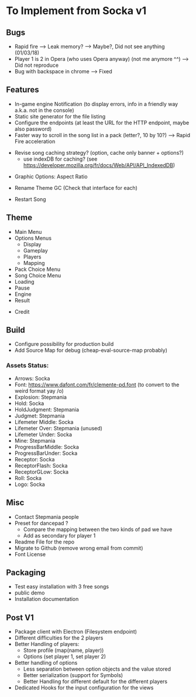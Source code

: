 # To Implement from Socka v1

## Bugs

+ Rapid fire --> Leak memory? --> Maybe?, Did not see anything (01/03/18)
+ Player 1 is 2 in Opera (who uses Opera anyway) (not me anymore ^^) --> Did not reproduce
+ Bug with backspace in chrome --> Fixed

## Features

+ In-game engine Notification (to display errors, info in a friendly way a.k.a. not in the console)
+ Static site generator for the file listing
+ Configure the endpoints (at least the URL for the HTTP endpoint, maybe also password)
+ Faster way to scroll in the song list in a pack (letter?, 10 by 10?) --> Rapid Fire acceleration
- Revise song caching strategy? (option, cache only banner + options?)
  - use indexDB for caching? (see https://developer.mozilla.org/fr/docs/Web/API/API_IndexedDB)
+ Graphic Options: Aspect Ratio
- Rename Theme GC (Check that interface for each)
+ Restart Song

## Theme

+ Main Menu
+ Options Menus
  * Display
  * Gameplay
  * Players
  * Mapping
+ Pack Choice Menu
+ Song Choice Menu
+ Loading
+ Pause
+ Engine
+ Result
- Credit

## Build

+ Configure possibility for production build
+ Add Source Map for debug (cheap-eval-source-map probably)

### Assets Status:

- Arrows: Socka
- Font: https://www.dafont.com/fr/clemente-pd.font (to convert to the weird format yay /o\)
- Explosion: Stepmania
- Hold: Socka
- HoldJudgment: Stepmania
- Judgmet: Stepmania
- Lifemeter Middle: Socka 
- Lifemeter Over: Stepmania (unused)
- Lifemeter Under: Socka
- Mine: Stepmania
- ProgressBarMiddle: Socka 
- ProgressBarUnder: Socka 
- Receptor: Socka
- ReceptorFlash: Socka
- ReceptorGLow: Socka
- Roll: Socka
- Logo: Socka

## Misc

- Contact Stepmania people
- Preset for dancepad ?
   * Compare the mapping between the two kinds of pad we have
   * Add as secondary for player 1
- Readme File for the repo
- Migrate to Github (remove wrong email from commit)
- Font License

## Packaging

- Test easy installation with 3 free songs
- public demo
- Installation documentation


## Post V1

- Package client with Electron (Filesystem endpoint)
- Different difficulties for the 2 players
- Better Handling of players:
    * Store profile (map(name, player))
    * Options (set player 1, set player 2)
- Better handling of options
    * Less separation between option objects and the value stored
    * Better serialization (support for Symbols)
    * Better Handling for different default for the different players
- Dedicated Hooks for the input configuration for the views
